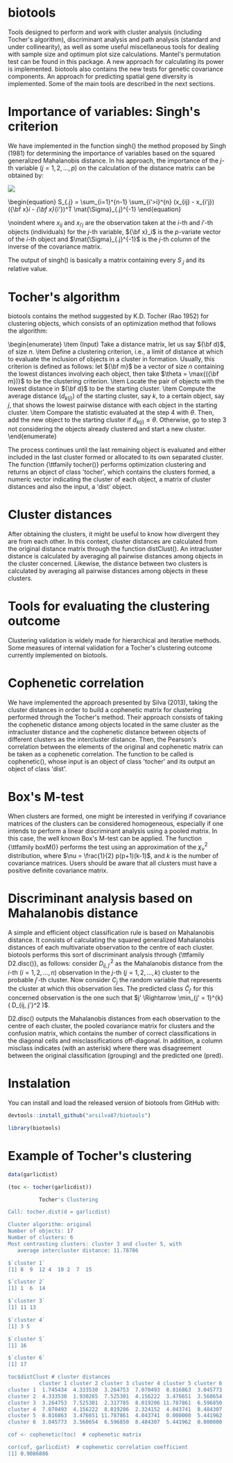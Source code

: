 # biotools

Tools designed to perform and work with cluster analysis (including Tocher's algorithm), discriminant analysis and path analysis (standard and under collinearity), as well as some useful miscellaneous tools for dealing with sample size and optimum plot size calculations. Mantel's permutation test can be found in this package. A new approach for calculating its power is implemented. biotools also contains the new tests for genetic covariance components. An approach for predicting spatial gene diversity is implemented. Some of the main tools are described in the next sections.

# Importance of variables: Singh's criterion

We have implemented in the function singh() the method proposed by Singh (1981) for determining the importance of variables based on the squared generalized Mahalanobis distance. In his approach, the importance of the $j$-th variable ($j = 1, 2, ..., p$) on the calculation of the distance matrix can be obtained by:

![](\sum_{i=1})

\begin{equation}
	S_{.j} = \sum_{i=1}^{n-1} \sum_{i'>i}^{n} (x_{ij} - x_{i'j}) ({\bf x}_i - {\bf x}_{i'})^T \mat{\Sigma}_{.j}^{-1} 
\end{equation}

\noindent where $x_{ij}$ and $x_{i'j}$ are the observation taken at the $i$-th and $i'$-th objects (individuals) for the $j$-th variable, ${\bf x}_i$ is the $p$-variate vector of the $i$-th object and $\mat{\Sigma}_{.j}^{-1}$ is the $j$-th column of the inverse of the covariance matrix.

The output of singh() is basically a matrix containing every $S_{.j}$ and its relative value.

# Tocher's algorithm

biotools contains the method suggested by K.D. Tocher (Rao 1952) for clustering objects, which consists of an optimization method that follows the algorithm:

\begin{enumerate}
	\item (Input) Take a distance matrix, let us say ${\bf d}$, of size $n$.
	\item Define a clustering criterion, i.e., a limit of distance at which to evaluate the inclusion of objects in a cluster in formation. Usually, this criterion is defined as follows: let ${\bf m}$ be a vector of size $n$ containing the lowest distances involving each object, then take $\theta = \max{({\bf m})}$ to be the clustering criterion.
	\item Locate the pair of objects with the lowest distance in ${\bf d}$ to be the starting cluster.
	\item Compute the average distance ($d_{k(j)}$) of the starting cluster, say $k$, to a certain object, say $j$, that shows the lowest pairwise distance with each object in the starting cluster.
	\item Compare the statistic evaluated at the step 4 with $\theta$. Then, add the new object to the starting cluster if $d_{k(j)} \leq \theta$. Otherwise, go to step 3 not considering the objects already clustered and start a new cluster.
\end{enumerate}

The process continues until the last remaining object is evaluated and either included in the last cluster formed or allocated to its own separated cluster. The function {\ttfamily tocher()} performs optimization clustering and returns an object of class 'tocher', which contains the clusters formed, a numeric vector indicating the cluster of each object, a matrix of cluster distances and also the input, a 'dist' object.

# Cluster distances

After obtaining the clusters, it might be useful to know how divergent they are from each other. In this context, cluster distances are calculated from the original distance matrix through the function distClust(). An intracluster distance is calculated by averaging all pairwise distances among objects in the cluster concerned. Likewise, the distance between two clusters is calculated by averaging all pairwise distances among objects in these clusters.

# Tools for evaluating the clustering outcome

Clustering validation is widely made for hierarchical and iterative methods. Some measures of internal validation for a Tocher's clustering outcome currently implemented on biotools.

# Cophenetic correlation

We have implemented the approach presented by Silva (2013), taking the cluster distances in order to build a cophenetic matrix for clustering performed through the Tocher's method. Their approach consists of taking the cophenetic distance among objects located in the same cluster as the intracluster distance and the cophenetic distance between objects of different clusters as the intercluster distance. Then, the Pearson's correlation between the elements of the original and cophenetic matrix can be taken as a cophenetic correlation. The function to be called is cophenetic(), whose input is an object of class 'tocher' and its output an object of class 'dist'.

# Box's M-test

When clusters are formed, one might be interested in verifying if covariance matrices of the clusters can be considered homogeneous, especially if one intends to perform a linear discriminant analysis using a pooled matrix. In this case, the well known Box's M-test can be applied. The function {\ttfamily boxM()} performs the test using an approximation of the $\chi_{\nu}^2$ distribution, where $\nu = \frac{1}{2} p(p+1)(k-1)$, and $k$ is the number of covariance matrices. Users should be aware that all clusters must have a positive definite covariance matrix.

# Discriminant analysis based on Mahalanobis distance

A simple and efficient object classification rule is based on Mahalanobis distance. It consists of calculating the squared generalized Mahalanobis distances of each multivariate observation to the centre of each cluster. biotools performs this sort of discriminant analysis through {\ttfamily D2.disc()}, as follows: consider $D_{ij, j'}^2$ as the Mahalanobis distance from the $i$-th ($i = 1, 2, ..., n$) observation in the $j$-th ($j = 1, 2, ..., k$) cluster to the probable $j'$-th cluster. Now consider $C_j$ the random variable that represents the cluster at which this observation lies. The predicted class $\hat{C}_{j'}$ for this concerned observation is the one such that $j' \Rightarrow \min_{j' = 1}^{k} ( D_{ij, j'}^2 )$.

D2.disc() outputs the Mahalanobis distances from each observation to the centre of each cluster, the pooled covariance matrix for clusters and the confusion matrix, which contains the number of correct classifications in the diagonal cells and misclassifications off-diagonal. In addition, a column misclass indicates (with an asterisk) where there was disagreement between the original classification (grouping) and the predicted one (pred).

# Instalation

You can install and load the released version of biotools from GitHub with:

```r
devtools::install_github("arsilva87/biotools")

library(biotools)
```

# Example of Tocher's clustering

```r
data(garlicdist)

(toc <- tocher(garlicdist))

          Tocher's Clustering 

Call: tocher.dist(d = garlicdist)

Cluster algorithm: original 
Number of objects: 17 
Number of clusters: 6 
Most contrasting clusters: cluster 3 and cluster 5, with 
   average intercluster distance: 11.78786

$`cluster 1`
[1] 8  9  12 4  10 2  7  15

$`cluster 2`
[1] 1  6  14

$`cluster 3`
[1] 11 13

$`cluster 4`
[1] 3 5

$`cluster 5`
[1] 16

$`cluster 6`
[1] 17

toc$distClust # cluster distances
          cluster 1 cluster 2 cluster 3 cluster 4 cluster 5 cluster 6
cluster 1  1.745434  4.333530  3.264753  7.070493  8.816863  3.045773
cluster 2  4.333530  1.930265  7.525301  4.156222  3.476651  3.560654
cluster 3  3.264753  7.525301  2.317785  8.019206 11.787861  6.596850
cluster 4  7.070493  4.156222  8.019206  2.324152  4.043741  8.484307
cluster 5  8.816863  3.476651 11.787861  4.043741  0.000000  5.441962
cluster 6  3.045773  3.560654  6.596850  8.484307  5.441962  0.000000

cof <- cophenetic(toc)  # cophenetic matrix

cor(cof, garlicdist)  # cophenetic correlation coefficient
[1] 0.9086886
```
